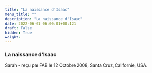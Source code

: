 ```yaml
---
title: "La naissance d'Isaac"
menu_title: ""
description: "La naissance d'Isaac"
date: 2022-06-01 06:00:01+00:121
draft: False
hidden: True
weight:
---
```

### La naissance d'Isaac

Sarah - reçu par FAB le 12 Octobre 2008, Santa Cruz, Californie, USA.



